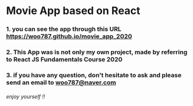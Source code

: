 # Movie App based on React

### 1. you can see the app through this URL https://woo787.github.io/movie_app_2020 
### 2. This App was is not only my own project, made by referring to React JS Fundamentals Course 2020
### 3. if you have any question, don't hesitate to ask and please send an email to woo787@naver.com

###### enjoy yourself !!






